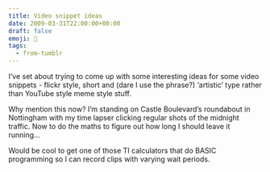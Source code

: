 ```yaml
---
title: Video snippet ideas
date: 2009-03-31T22:00:00+00:00
draft: false
emoji: 🎥
tags:
  - from-tumblr
---
```


I’ve set about trying to come up with some interesting ideas for some video snippets - flickr style, short and (dare I use the phrase?) ‘artistic’ type rather than YouTube style meme style stuff.

Why mention this now? I’m standing on Castle Boulevard’s roundabout in Nottingham with my time lapser clicking regular shots of the midnight traffic. Now to do the maths to figure out how long I should leave it running…

Would be cool to get one of those TI calculators that do BASIC programming so I can record clips with varying wait periods.
